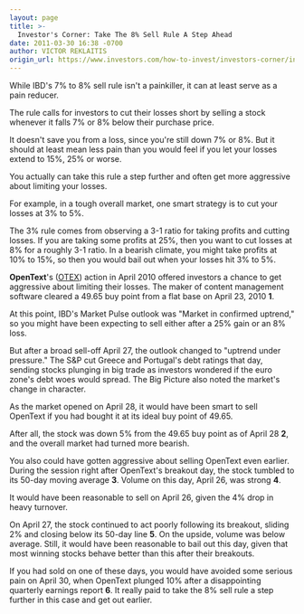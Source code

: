 ```yaml
---
layout: page
title: >-
  Investor's Corner: Take The 8% Sell Rule A Step Ahead
date: 2011-03-30 16:38 -0700
author: VICTOR REKLAITIS
origin_url: https://www.investors.com/how-to-invest/investors-corner/investors-corner-take-the-8-sell-rule-a-step-ahead/
---
```


While IBD's 7% to 8% sell rule isn't a painkiller, it can at least serve as a pain reducer.

The rule calls for investors to cut their losses short by selling a stock whenever it falls 7% or 8% below their purchase price.

It doesn't save you from a loss, since you're still down 7% or 8%. But it should at least mean less pain than you would feel if you let your losses extend to 15%, 25% or worse.

You actually can take this rule a step further and often get more aggressive about limiting your losses.

For example, in a tough overall market, one smart strategy is to cut your losses at 3% to 5%.

The 3% rule comes from observing a 3-1 ratio for taking profits and cutting losses. If you are taking some profits at 25%, then you want to cut losses at 8% for a roughly 3-1 ratio. In a bearish climate, you might take profits at 10% to 15%, so then you would bail out when your losses hit 3% to 5%.

**OpenText**'s ([OTEX](https://research.investors.com/quote.aspx?symbol=OTEX)) action in April 2010 offered investors a chance to get aggressive about limiting their losses. The maker of content management software cleared a 49.65 buy point from a flat base on April 23, 2010 **1**.

At this point, IBD's Market Pulse outlook was "Market in confirmed uptrend," so you might have been expecting to sell either after a 25% gain or an 8% loss.

But after a broad sell-off April 27, the outlook changed to "uptrend under pressure." The S&P cut Greece and Portugal's debt ratings that day, sending stocks plunging in big trade as investors wondered if the euro zone's debt woes would spread. The Big Picture also noted the market's change in character.

As the market opened on April 28, it would have been smart to sell OpenText if you had bought it at its ideal buy point of 49.65.

After all, the stock was down 5% from the 49.65 buy point as of April 28 **2**, and the overall market had turned more bearish.

You also could have gotten aggressive about selling OpenText even earlier. During the session right after OpenText's breakout day, the stock tumbled to its 50-day moving average **3**. Volume on this day, April 26, was strong **4**.

It would have been reasonable to sell on April 26, given the 4% drop in heavy turnover.

On April 27, the stock continued to act poorly following its breakout, sliding 2% and closing below its 50-day line **5**. On the upside, volume was below average. Still, it would have been reasonable to bail out this day, given that most winning stocks behave better than this after their breakouts.

If you had sold on one of these days, you would have avoided some serious pain on April 30, when OpenText plunged 10% after a disappointing quarterly earnings report **6**. It really paid to take the 8% sell rule a step further in this case and get out earlier.
